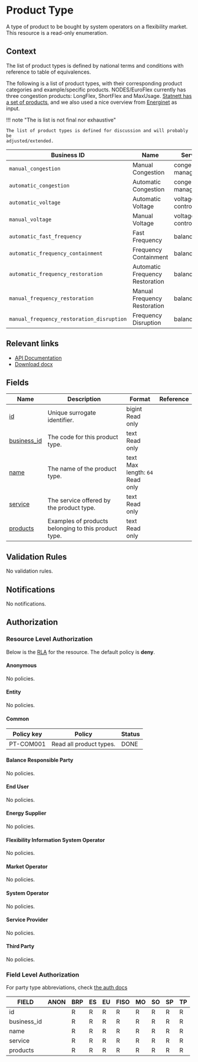# Product Type

A type of product to be bought by system operators on a flexibility market.
This resource is a read-only enumeration.

## Context

The list of product types is defined by national terms and conditions with
reference to table of equivalences.

The following is a list of product types, with their corresponding product
categories and example/specific products. NODES/EuroFlex currently has three
congestion products: LongFlex, ShortFlex and MaxUsage.
[Statnett has a set of products](https://www.statnett.no/for-aktorer-i-kraftbransjen/systemansvaret/kraftmarkedet/reservemarkeder/kort-om-de-ulike-reservene/),
and we also used a nice overview from
[Energinet](https://energinet.dk/el/systemydelser/introduktion-til-systemydelser/oversigt-over-systemydelser/)
as input.

!!! note "The is list is not final nor exhaustive"

    The list of product types is defined for discussion and will probably be
    adjusted/extended.

| Business ID                               | Name                            | Service               | Products             |
|-------------------------------------------|---------------------------------|-----------------------|----------------------|
| `manual_congestion`                       | Manual Congestion               | congestion management | LongFlex, ShortFlex  |
| `automatic_congestion`                    | Automatic Congestion            | congestion management | MaxUsage             |
| `automatic_voltage`                       | Automatic Voltage               | voltage control       |                      |
| `manual_voltage`                          | Manual Voltage                  | voltage control       |                      |
| `automatic_fast_frequency`                | Fast Frequency                  | balancing             | FFR Profil, FFR Flex |
| `automatic_frequency_containment`         | Frequency Containment           | balancing             | FCR-N, FCR-D         |
| `automatic_frequency_restoration`         | Automatic Frequency Restoration | balancing             | aFRR CM              |
| `manual_frequency_restoration`            | Manual Frequency Restoration    | balancing             | mFRR EAM, mFRR CM    |
| `manual_frequency_restoration_disruption` | Frequency Disruption            | balancing             | mFRR-D               |

## Relevant links

* [API Documentation](https://elhub.github.io/flex-information-system/api/v0/#/operations/list_product_type)
* [Download docx](../download/product_type.docx)

## Fields

| Name                                                                  | Description                                          | Format                                  | Reference |
|-----------------------------------------------------------------------|------------------------------------------------------|-----------------------------------------|-----------|
| <a name="field-id" href="#field-id">id</a>                            | Unique surrogate identifier.                         | bigint<br/>Read only                    |           |
| <a name="field-business_id" href="#field-business_id">business_id</a> | The code for this product type.                      | text<br/>Read only                      |           |
| <a name="field-name" href="#field-name">name</a>                      | The name of the product type.                        | text<br/>Max length: `64`<br/>Read only |           |
| <a name="field-service" href="#field-service">service</a>             | The service offered by the product type.             | text<br/>Read only                      |           |
| <a name="field-products" href="#field-products">products</a>          | Examples of products belonging to this product type. | text<br/>Read only                      |           |

## Validation Rules

No validation rules.

## Notifications

No notifications.

## Authorization

### Resource Level Authorization

Below is the [RLA](../technical/auth.md#resource-level-authorization-rla) for the
resource. The default policy is **deny**.

#### Anonymous

No policies.

#### Entity

No policies.

#### Common

| Policy key | Policy                  | Status |
|------------|-------------------------|--------|
| PT-COM001  | Read all product types. | DONE   |

#### Balance Responsible Party

No policies.

#### End User

No policies.

#### Energy Supplier

No policies.

#### Flexibility Information System Operator

No policies.

#### Market Operator

No policies.

#### System Operator

No policies.

#### Service Provider

No policies.

#### Third Party

No policies.

### Field Level Authorization

For party type abbreviations, check [the auth docs](../technical/auth.md#party-market-actors)

| FIELD       | ANON | BRP | ES | EU | FISO | MO | SO | SP | TP |
|-------------|------|-----|----|----|------|----|----|----|----|
| id          |      | R   | R  | R  | R    | R  | R  | R  | R  |
| business_id |      | R   | R  | R  | R    | R  | R  | R  | R  |
| name        |      | R   | R  | R  | R    | R  | R  | R  | R  |
| service     |      | R   | R  | R  | R    | R  | R  | R  | R  |
| products    |      | R   | R  | R  | R    | R  | R  | R  | R  |
